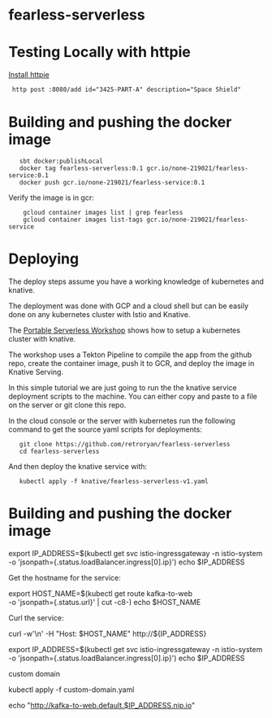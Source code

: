 # fearless-serverless



# Testing Locally with httpie

[Install httpie](https://httpie.org/)

```html
 http post :8080/add id="3425-PART-A" description="Space Shield"
```
 
 # Building and pushing the docker image
 
 ```shell script
    sbt docker:publishLocal 
    docker tag fearless-serverless:0.1 gcr.io/none-219021/fearless-service:0.1
    docker push gcr.io/none-219021/fearless-service:0.1
```

Verify the image is in gcr:

```shell script
    gcloud container images list | grep fearless
    gcloud container images list-tags gcr.io/none-219021/fearless-service
```

 # Deploying
 
The deploy steps assume you have a working knowledge of kubernetes and knative.  

The deployment was done with GCP and a cloud shell but can be easily done on any kubernetes cluster with Istio and Knative.
 
The [Portable Serverless Workshop](https://docs.google.com/document/d/1bWAxf5dXgPYWKkrRussz5h8qfCQU7vSpFIpYEBPZGP8/edit#) shows how to setup a kubernetes cluster with knative.  
 
The workshop uses a Tekton Pipeline to compile the app from the github repo, create the container image, push it to GCR, and deploy the image in Knative Serving.

In this simple tutorial we are just going to run the the knative service deployment scripts to the machine. You can either copy and paste to a file on the server or git clone this repo.
 
In the cloud console or the server with kubernetes run the following command to get the source yaml scripts for deployments:
  
 ```shell script
    git clone https://github.com/retroryan/fearless-serverless
    cd fearless-serverless
```

And then deploy the knative service with:

 ```shell script
    kubectl apply -f knative/fearless-serverless-v1.yaml
```


 # Building and pushing the docker image


export IP_ADDRESS=$(kubectl get svc istio-ingressgateway -n istio-system \
  -o 'jsonpath={.status.loadBalancer.ingress[0].ip}')
echo $IP_ADDRESS

Get the hostname for the service:

export HOST_NAME=$(kubectl get route kafka-to-web \
  -o 'jsonpath={.status.url}' | cut -c8-)
echo $HOST_NAME

Curl the service:

curl -w'\n' -H "Host: $HOST_NAME" http://${IP_ADDRESS}


export IP_ADDRESS=$(kubectl get svc istio-ingressgateway -n istio-system \
  -o 'jsonpath={.status.loadBalancer.ingress[0].ip}')
echo $IP_ADDRESS

custom domain


kubectl apply -f custom-domain.yaml


echo "http://kafka-to-web.default.$IP_ADDRESS.nip.io"


